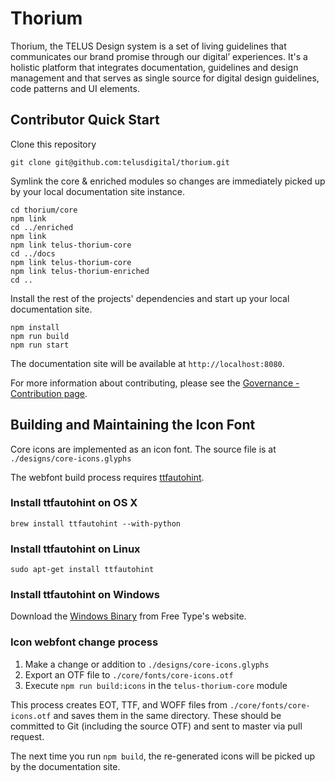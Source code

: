 # Thorium
Thorium, the TELUS Design system is a set of living guidelines that communicates our brand promise through our digital’ experiences. It's a holistic platform that integrates documentation, guidelines and design management and that serves as single source for digital design guidelines, code patterns and UI elements.

## Contributor Quick Start

Clone this repository

    git clone git@github.com:telusdigital/thorium.git

Symlink the core & enriched modules so changes are immediately picked up by your local documentation site instance.

    cd thorium/core
    npm link
    cd ../enriched
    npm link
    npm link telus-thorium-core
    cd ../docs
    npm link telus-thorium-core
    npm link telus-thorium-enriched
    cd ..

Install the rest of the projects' dependencies and start up your local documentation site.

    npm install
    npm run build
    npm run start

The documentation site will be available at `http://localhost:8080`.

For more information about contributing, please see the [Governance - Contribution page](/docs/5-Governance/2-contributing.md).

## Building and Maintaining the Icon Font

Core icons are implemented as an icon font. The source file is at `./designs/core-icons.glyphs`

The webfont build process requires [ttfautohint](https://www.freetype.org/ttfautohint/#download).

### Install ttfautohint on OS X

    brew install ttfautohint --with-python

### Install ttfautohint on Linux

    sudo apt-get install ttfautohint

### Install ttfautohint on Windows

Download the [Windows Binary](https://www.freetype.org/ttfautohint/#download) from Free Type's website.

### Icon webfont change process

1. Make a change or addition to `./designs/core-icons.glyphs`
2. Export an OTF file to `./core/fonts/core-icons.otf`
3. Execute `npm run build:icons` in the `telus-thorium-core` module

This process creates EOT, TTF, and WOFF files from `./core/fonts/core-icons.otf` and saves them in the same directory. These should be committed to Git (including the source OTF) and sent to master via pull request.

The next time you run `npm build`, the re-generated icons will be picked up by the documentation site.
